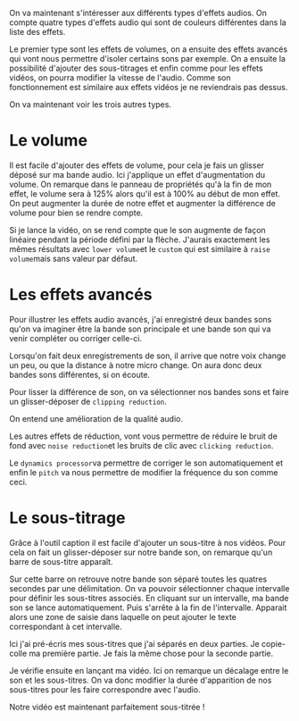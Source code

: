 On va maintenant s'intéresser aux différents types d'effets audios.
On compte quatre types d'effets audio qui sont de couleurs différentes dans la liste des effets.

Le premier type sont les effets de volumes, on a ensuite des effets avancés qui vont nous permettre d'isoler certains sons par exemple. On a ensuite la possibilité d'ajouter des sous-titrages et enfin comme pour les effets vidéos, on pourra modifier la vitesse de l'audio.
Comme son fonctionnement est similaire aux effets vidéos je ne reviendrais pas dessus.

On va maintenant voir les trois autres types.

# Le volume

Il est facile d'ajouter des effets de volume, pour cela je fais un glisser déposé sur ma bande audio. Ici j'applique un effet d'augmentation du volume. On remarque dans le panneau de propriétés qu'à la fin de mon effet, le volume sera à 125% alors qu'il est à 100% au début de mon effet.
On peut augmenter la durée de notre effet et augmenter la différence de volume pour bien se rendre compte.


Si je lance la vidéo, on se rend compte que le son augmente de façon linéaire pendant la période défini par la flèche.
J'aurais exactement les mêmes résultats avec `lower volume`et le `custom` qui est similaire à `raise volume`mais sans valeur par défaut.


# Les effets avancés

Pour illustrer les effets audio avancés, j'ai enregistré deux bandes sons qu'on va imaginer être la bande son principale et une bande son qui va venir compléter ou corriger celle-ci.

Lorsqu'on fait deux enregistrements de son, il arrive que notre voix change un peu, ou que la distance à notre micro change. On aura donc deux bandes sons différentes, si on écoute.

Pour lisser la différence de son, on va sélectionner nos bandes sons et faire un glisser-déposer de `clipping reduction`.

On entend une amélioration de la qualité audio.

Les autres effets de réduction, vont vous permettre de réduire le bruit de fond avec `noise reduction`et les bruits de clic avec `clicking reduction`.

Le `dynamics processor`va permettre de corriger le son automatiquement et enfin le `pitch` va nous permettre de modifier la fréquence du son comme ceci.

# Le sous-titrage

Grâce à l'outil caption il est facile d'ajouter un sous-titre à nos vidéos. Pour cela on fait un glisser-déposer sur notre bande son, on remarque qu'un barre de sous-titre apparaît.

Sur cette barre on retrouve notre bande son séparé toutes les quatres secondes par une délimitation. On va pouvoir sélectionner chaque intervalle pour définir les sous-titres associés. 
En cliquant sur un intervalle, ma bande son se lance automatiquement. Puis s'arrête à la fin de l'intervalle. 
Apparait alors une zone de saisie dans laquelle on peut ajouter le texte correspondant à cet intervalle.

Ici j'ai pré-écris mes sous-titres que j'ai séparés en deux parties.
Je copie-colle ma première partie.
Je fais la même chose pour la seconde partie.

Je vérifie ensuite en lançant ma vidéo. 
Ici on remarque un décalage entre le son et les sous-titres. On va donc modifier la durée d'apparition de nos sous-titres pour les faire correspondre avec l'audio.

Notre vidéo est maintenant parfaitement sous-titrée !





